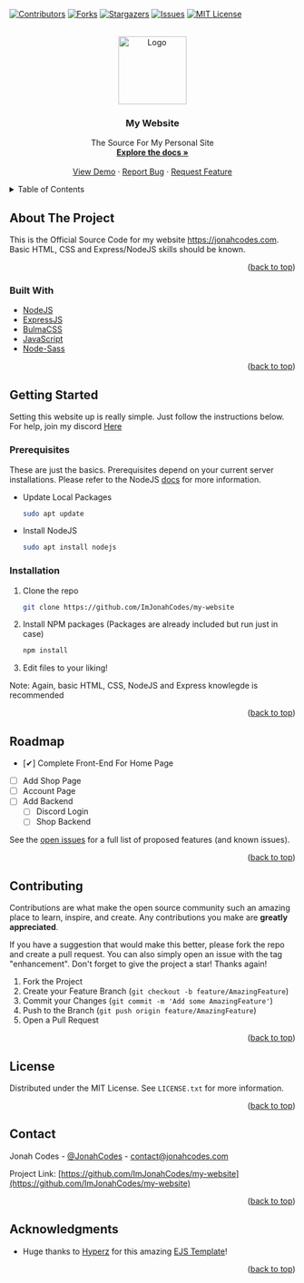 <div id="top"></div>


<!-- PROJECT SHIELDS -->
<!--
*** I'm using markdown "reference style" links for readability.
*** Reference links are enclosed in brackets [ ] instead of parentheses ( ).
*** See the bottom of this document for the declaration of the reference variables
*** for contributors-url, forks-url, etc. This is an optional, concise syntax you may use.
*** https://www.markdownguide.org/basic-syntax/#reference-style-links
-->
[![Contributors][contributors-shield]][contributors-url]
[![Forks][forks-shield]][forks-url]
[![Stargazers][stars-shield]][stars-url]
[![Issues][issues-shield]][issues-url]
[![MIT License][license-shield]][license-url]



<!-- PROJECT LOGO -->
<br />
<div align="center">
  <a href="https://github.com/ImJonahCodes/my-website">
    <img src="https://i.imgur.com/ZNaD7uc.png" alt="Logo" width="120" height="120">
  </a>

<h3 align="center">My Website</h3>
<p align="center">
    The Source For My Personal Site
    <br />
    <a href="https://github.com/ImJonahCodes/my-website"><strong>Explore the docs »</strong></a>
    <br />
    <br />
    <a href="https://JonahCodes.com">View Demo</a>
    ·
    <a href="https://github.com/ImJonahCodes/my-website/issues">Report Bug</a>
    ·
    <a href="https://github.com/ImJonahCodes/my-website/issues">Request Feature</a>
  </p>
</div>



<!-- TABLE OF CONTENTS -->
<details>
  <summary>Table of Contents</summary>
  <ol>
    <li>
      <a href="#about-the-project">About The Project</a>
      <ul>
        <li><a href="#built-with">Built With</a></li>
      </ul>
    </li>
    <li>
      <a href="#getting-started">Getting Started</a>
      <ul>
        <li><a href="#prerequisites">Prerequisites</a></li>
        <li><a href="#installation">Installation</a></li>
      </ul>
    </li>
    <li><a href="#roadmap">Roadmap</a></li>
    <li><a href="#contributing">Contributing</a></li>
    <li><a href="#license">License</a></li>
    <li><a href="#contact">Contact</a></li>
    <li><a href="#acknowledgments">Acknowledgments</a></li>
  </ol>
</details>



<!-- ABOUT THE PROJECT -->
## About The Project

This is the Official Source Code for my website https://jonahcodes.com. Basic HTML, CSS and Express/NodeJS skills should be known.

<p align="right">(<a href="#top">back to top</a>)</p>



### Built With

* [NodeJS](https://nodejs.org/en/)
* [ExpressJS](https://expressjs.com/)
* [BulmaCSS](https://bulma.io/)
* [JavaScript](https://www.javascript.com/)
* [Node-Sass](https://www.npmjs.com/package/node-sass)

<p align="right">(<a href="#top">back to top</a>)</p>



<!-- GETTING STARTED -->
## Getting Started

Setting this website up is really simple. Just follow the instructions below. For help, join my discord [Here]()

### Prerequisites

These are just the basics. Prerequisites depend on your current server installations. Please refer to the NodeJS [docs](https://nodejs.org/en/download/package-manager/) for more information.

* Update Local Packages
  ```sh
  sudo apt update
  ```
* Install NodeJS
  ```sh
  sudo apt install nodejs
  ```

### Installation

1. Clone the repo
   ```sh
   git clone https://github.com/ImJonahCodes/my-website
   ```
3. Install NPM packages (Packages are already included but run just in case)
   ```sh
   npm install
   ```
4. Edit files to your liking!

Note: Again, basic HTML, CSS, NodeJS and Express knowlegde is recommended

<p align="right">(<a href="#top">back to top</a>)</p>


<!-- ROADMAP -->
## Roadmap

- [✔] Complete Front-End For Home Page
- [ ] Add Shop Page
- [ ] Account Page
- [ ] Add Backend
    - [ ] Discord Login
    - [ ] Shop Backend

See the [open issues](https://github.com/ImJonahCodes/my-website/issues) for a full list of proposed features (and known issues).

<p align="right">(<a href="#top">back to top</a>)</p>



<!-- CONTRIBUTING -->
## Contributing

Contributions are what make the open source community such an amazing place to learn, inspire, and create. Any contributions you make are **greatly appreciated**.

If you have a suggestion that would make this better, please fork the repo and create a pull request. You can also simply open an issue with the tag "enhancement".
Don't forget to give the project a star! Thanks again!

1. Fork the Project
2. Create your Feature Branch (`git checkout -b feature/AmazingFeature`)
3. Commit your Changes (`git commit -m 'Add some AmazingFeature'`)
4. Push to the Branch (`git push origin feature/AmazingFeature`)
5. Open a Pull Request

<p align="right">(<a href="#top">back to top</a>)</p>



<!-- LICENSE -->
## License

Distributed under the MIT License. See `LICENSE.txt` for more information.

<p align="right">(<a href="#top">back to top</a>)</p>



<!-- CONTACT -->
## Contact

Jonah Codes - [@JonahCodes](https://twitter.com/JonahCodes) - contact@jonahcodes.com

Project Link: [https://github.com/ImJonahCodes/my-website](https://github.com/ImJonahCodes/my-website)

<p align="right">(<a href="#top">back to top</a>)</p>



<!-- ACKNOWLEDGMENTS -->
## Acknowledgments

* Huge thanks to [Hyperz](https://github.com/Itz-Hyperz) for this amazing [EJS Template](https://github.com/Itz-Hyperz/EJS-WebTemplate)!

<p align="right">(<a href="#top">back to top</a>)</p>



<!-- MARKDOWN LINKS & IMAGES -->
<!-- https://www.markdownguide.org/basic-syntax/#reference-style-links -->
[contributors-shield]: https://img.shields.io/github/contributors/ImJonahCodes/my-website.svg?style=for-the-badge
[contributors-url]: https://github.com/ImJonahCodes/my-website/graphs/contributors
[forks-shield]: https://img.shields.io/github/forks/ImJonahCodes/my-website.svg?style=for-the-badge
[forks-url]: https://github.com/ImJonahCodes/my-website/network/members
[stars-shield]: https://img.shields.io/github/stars/ImJonahCodes/my-website.svg?style=for-the-badge
[stars-url]: https://github.com/ImJonahCodes/my-website/stargazers
[issues-shield]: https://img.shields.io/github/issues/ImJonahCodes/my-website.svg?style=for-the-badge
[issues-url]: https://github.com/ImJonahCodes/my-website/issues
[license-shield]: https://img.shields.io/github/license/ImJonahCodes/my-website.svg?style=for-the-badge
[license-url]: https://github.com/ImJonahCodes/my-website/blob/master/LICENSE
[linkedin-shield]: https://img.shields.io/badge/-LinkedIn-black.svg?style=for-the-badge&logo=linkedin&colorB=555
[linkedin-url]: https://linkedin.com/in/linkedin_username
[product-screenshot]: images/screenshot.png

